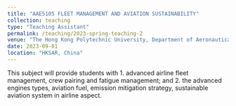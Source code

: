 ```yaml
---
title: "AAE5105 FLEET MANAGEMENT AND AVIATION SUSTAINABILITY"
collection: teaching
type: "Teaching Assistant"
permalink: /teaching/2023-spring-teaching-2
venue: "The Hong Kong Polytechnic University, Department of Aeronautical and Aviation Engineering"
date: 2023-09-01
location: "HKSAR, China"
---
```


This subject will provide students with 1. advanced airline fleet management, crew pairing and fatigue management; and 2. the advanced engines types, aviation fuel, emission mitigation strategy, sustainable aviation system in airline aspect.
